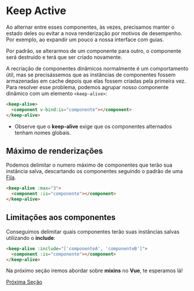 # Keep Active

Ao alternar entre esses componentes, às vezes, precisamos manter o estado deles ou evitar a nova renderização por motivos de desempenho. Por exemplo, ao expandir um pouco a nossa interface com guias.

Por padrão, se alterarmos de um componente para outro, o componente será destruido e terá que ser criado novamente.

A recriação de componentes dinâmicos normalmente é um comportamento útil, mas se precisássemos que as instâncias de componentes fossem armazenadas em cache depois que elas fossem criadas pela primeira vez. Para resolver esse problema, podemos agrupar nosso componente dinâmico com um elemento `<keep-alive>`:

```html
<keep-alive>
  <component v-bind:is="componente"></component>
</keep-alive>
```

* Observe que o **keep-alive** exige que os componentes alternados tenham nomes globais.

## Máximo de renderizações

Podemos delimitar o numero máximo de componentes que terão sua instância salva, descartando os componentes seguindo o padrão de uma [Fila](https://www.cos.ufrj.br/~rfarias/cos121/filas.html).

```html
<keep-alive :max="3">
  <component :is="componente"></component>
</keep-alive>
```

## Limitações aos componentes

Conseguimos delimitar quais componentes terão suas instâncias salvas utilizando o **include**:

```html
<keep-alive :include="['componenteA', 'componenteB']">
  <component :is="componente"></component>
</keep-alive>
```

Na próximo seção iremos abordar sobre **mixins** no **Vue**, te esperamos lá!

[Próxima Seção](./10-Mixins.md)
